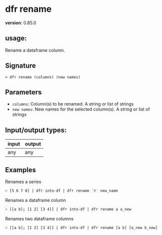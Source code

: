 # dfr rename

**version**: 0.85.0

## **usage**:

Rename a dataframe column.

## Signature

`> dfr rename (columns) (new names)`

## Parameters

- `columns`: Column(s) to be renamed. A string or list of strings
- `new names`: New names for the selected column(s). A string or list of strings

## Input/output types:

| input | output |
| ----- | ------ |
| any   | any    |

## Examples

Renames a series

```bash
> [5 6 7 8] | dfr into-df | dfr rename '0' new_name
```

Renames a dataframe column

```bash
> [[a b]; [1 2] [3 4]] | dfr into-df | dfr rename a a_new
```

Renames two dataframe columns

```bash
> [[a b]; [1 2] [3 4]] | dfr into-df | dfr rename [a b] [a_new b_new]
```
